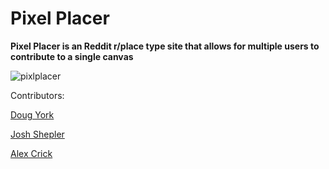 # Pixel Placer


**Pixel Placer is an Reddit r/place type site that allows for multiple users to contribute to a single canvas**

![pixlplacer](https://user-images.githubusercontent.com/26613326/51764681-c2b65c80-20a3-11e9-83e9-6d89bcb26dfe.png)



Contributors:

[Doug York](mailto:dwyork@purdue.edu)

[Josh Shepler](mailto:jdsheple@purdue.edu)

[Alex Crick](mailto:amcrick@purdue.edu) 



